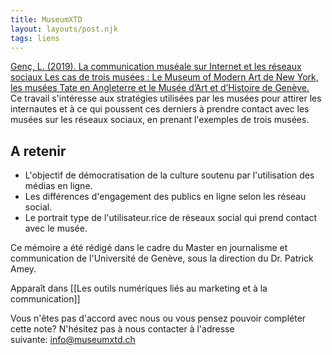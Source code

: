 ```yaml
---
title: MuseumXTD
layout: layouts/post.njk
tags: liens
---
```

[Genç, L. (2019). La communication muséale sur Internet et les réseaux sociaux Les cas de trois musées : Le Museum of Modern Art de New York, les musées Tate en Angleterre et le Musée d’Art et d’Histoire de Genève.](https://archive-ouverte.unige.ch/authors/view/122548)   
Ce travail s'intéresse aux stratégies utilisées par les musées pour attirer les internautes et à ce qui poussent ces derniers à prendre contact avec les musées sur les réseaux sociaux, en prenant l'exemples de trois musées. 


## A retenir
- L'objectif de démocratisation de la culture soutenu par l'utilisation des médias en ligne. 
- Les différences d'engagement des publics en ligne selon les réseau social. 
- Le portrait type de l'utilisateur.rice de réseaux social qui prend contact avec le musée.  
  
Ce mémoire a été rédigé dans le cadre du Master en journalisme et communication de l'Université de Genève, sous la direction du Dr. Patrick Amey. 


Apparaît dans [[Les outils numériques liés au marketing et à la communication]]

Vous n'êtes pas d'accord avec nous ou vous pensez pouvoir compléter cette note? N'hésitez pas à nous contacter à l'adresse suivante: [info@museumxtd.ch](mailto:info@museumxtd.ch)